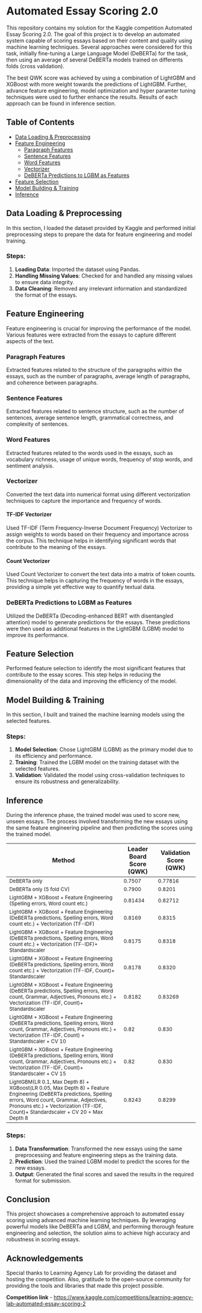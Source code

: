 # Automated Essay Scoring 2.0

This repository contains my solution for the Kaggle competition Automated Essay Scoring 2.0. The goal of this project is to develop an automated system capable of scoring essays based on their content and quality using machine learning techniques. Several approaches were considered for this task, initially fine-tuning a Large Language Model (DeBERTa) for the task, then using an average of several DeBERTa models trained on differents folds (cross validation). 

The best QWK score was achieved by using a combination of LightGBM and XGBoost with more weight towards the predictions of LightGBM. Further, advance feature engineering, model optimization and hyper paramter tuning techniques were used to further enhance the results. Results of each approach can be found in inference section.

## Table of Contents
- [Data Loading & Preprocessing](#data-loading--preprocessing)
- [Feature Engineering](#feature-engineering)
  - [Paragraph Features](#paragraph-features)
  - [Sentence Features](#sentence-features)
  - [Word Features](#word-features)
  - [Vectorizer](#vectorizer)
  - [DeBERTa Predictions to LGBM as Features](#deberta-predictions-to-lgbm-as-features)
- [Feature Selection](#feature-selection)
- [Model Building & Training](#model-building--training)
- [Inference](#inference)

## Data Loading & Preprocessing

In this section, I loaded the dataset provided by Kaggle and performed initial preprocessing steps to prepare the data for feature engineering and model training. 

### Steps:
1. **Loading Data**: Imported the dataset using Pandas.
2. **Handling Missing Values**: Checked for and handled any missing values to ensure data integrity.
3. **Data Cleaning**: Removed any irrelevant information and standardized the format of the essays.

## Feature Engineering

Feature engineering is crucial for improving the performance of the model. Various features were extracted from the essays to capture different aspects of the text.

### Paragraph Features

Extracted features related to the structure of the paragraphs within the essays, such as the number of paragraphs, average length of paragraphs, and coherence between paragraphs.

### Sentence Features

Extracted features related to sentence structure, such as the number of sentences, average sentence length, grammatical correctness, and complexity of sentences.

### Word Features

Extracted features related to the words used in the essays, such as vocabulary richness, usage of unique words, frequency of stop words, and sentiment analysis.

### Vectorizer

Converted the text data into numerical format using different vectorization techniques to capture the importance and frequency of words.

#### TF-IDF Vectorizer

Used TF-IDF (Term Frequency-Inverse Document Frequency) Vectorizer to assign weights to words based on their frequency and importance across the corpus. This technique helps in identifying significant words that contribute to the meaning of the essays.

#### Count Vectorizer

Used Count Vectorizer to convert the text data into a matrix of token counts. This technique helps in capturing the frequency of words in the essays, providing a simple yet effective way to quantify textual data.

### DeBERTa Predictions to LGBM as Features

Utilized the DeBERTa (Decoding-enhanced BERT with disentangled attention) model to generate predictions for the essays. These predictions were then used as additional features in the LightGBM (LGBM) model to improve its performance.

## Feature Selection

Performed feature selection to identify the most significant features that contribute to the essay scores. This step helps in reducing the dimensionality of the data and improving the efficiency of the model.

## Model Building & Training

In this section, I built and trained the machine learning models using the selected features.

### Steps:
1. **Model Selection**: Chose LightGBM (LGBM) as the primary model due to its efficiency and performance.
2. **Training**: Trained the LGBM model on the training dataset with the selected features.
3. **Validation**: Validated the model using cross-validation techniques to ensure its robustness and generalizability.

## Inference

During the inference phase, the trained model was used to score new, unseen essays. The process involved transforming the new essays using the same feature engineering pipeline and then predicting the scores using the trained model.

| Method  | Leader Board Score (QWK) | Validation Score (QWK) |
| ----------- | ----------- |----------- |
|<sub>  DeBERTa only </sub> | <sub>   0.7507 </sub>   | <sub> 0.77816 </sub>|
|<sub>  DeBERTa only (5 fold CV)</sub> | <sub>   0.7900 </sub>   | <sub> 0.8201 </sub>|
| <sub> LightGBM + XGBoost + Feature Engineering (Spelling errors, Word count etc.)  </sub> |   <sub> 0.81434 </sub>    | <sub>0.82712 </sub>|
| <sub> LightGBM + XGBoost + Feature Engineering (DeBERTa predictions, Spelling errors, Word count etc.)  + Vectorization (TF-IDF) </sub>   | <sub>  0.8169  </sub>    |<sub>0.8315</sub>|
| <sub> LightGBM + XGBoost + Feature Engineering (DeBERTa predictions, Spelling errors, Word count etc.) + Vectorization (TF-IDF)+ Standardscaler </sub> |  <sub> 0.8175 </sub> |<sub>0.8318</sub>|
|<sub>  LightGBM + XGBoost + Feature Engineering (DeBERTa predictions, Spelling errors, Word count etc.) + Vectorization (TF-IDF, Count)+ Standardscaler </sub>| <sub>  0.8178 </sub>  |<sub> 0.8320 </sub>|
|<sub>  LightGBM + XGBoost + Feature Engineering (DeBERTa predictions, Spelling errors, Word count, Grammar, Adjectives, Pronouns etc.) + Vectorization (TF-IDF, Count)+ Standardscaler </sub>| <sub>  0.8182 </sub>    |<sub>0.83269</sub>|
|<sub>  LightGBM + XGBoost + Feature Engineering (DeBERTa predictions, Spelling errors, Word count, Grammar, Adjectives, Pronouns etc.) + Vectorization (TF-IDF, Count) + Standardscaler + CV 10</sub>|   <sub>0.82   </sub>  |<sub>0.830</sub>|
| <sub> LightGBM + XGBoost + Feature Engineering (DeBERTa predictions, Spelling errors, Word count, Grammar, Adjectives, Pronouns etc.) + Vectorization (TF-IDF, Count)+ Standardscaler + CV 15</sub>|   <sub>0.82  </sub>   |<sub>0.830</sub>|
| <sub> LightGBM(LR 0.1, Max Depth 8)  + XGBoost(LR 0.05, Max Depth 8) + Feature Engineering (DeBERTa predictions, Spelling errors, Word count, Grammar, Adjectives, Pronouns etc.) + Vectorization (TF-IDF, Count)+ Standardscaler + CV 20 + Max Depth 8 </sub>| <sub>  0.8243 </sub>    |<sub>0.8299</sub>|
### Steps:
1. **Data Transformation**: Transformed the new essays using the same preprocessing and feature engineering steps as the training data.
2. **Prediction**: Used the trained LGBM model to predict the scores for the new essays.
3. **Output**: Generated the final scores and saved the results in the required format for submission.

## Conclusion

This project showcases a comprehensive approach to automated essay scoring using advanced machine learning techniques. By leveraging powerful models like DeBERTa and LGBM, and performing thorough feature engineering and selection, the solution aims to achieve high accuracy and robustness in scoring essays.

## Acknowledgements

Special thanks to Learning Agency Lab for providing the dataset and hosting the competition. Also, gratitude to the open-source community for providing the tools and libraries that made this project possible.

**Competition link** - https://www.kaggle.com/competitions/learning-agency-lab-automated-essay-scoring-2
